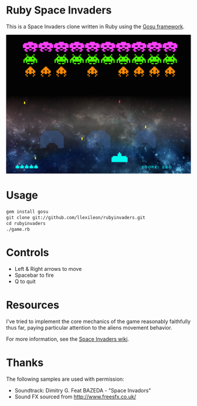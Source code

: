 # Ruby Space Invaders

This is a Space Invaders clone written in Ruby using the [Gosu framework](http://code.google.com/p/gosu/).

![Screenshot](https://raw.githubusercontent.com/llexileon/rubyinvaders/master/assets/screen1.png)

# Usage

    gem install gosu
    git clone git://github.com/llexileon/rubyinvaders.git
    cd rubyinvaders
    ./game.rb

# Controls

* Left & Right arrows to move
* Spacebar to fire
* Q to quit

# Resources

I've tried to implement the core mechanics of the game reasonably faithfully thus far, paying particular attention to the aliens movement behavior.

For more information, see the [Space Invaders wiki](http://en.wikipedia.org/wiki/Asteroids_(video_game)).

# Thanks

The following samples are used with permission:

* Soundtrack: Dimitry G. Feat BAZEDA - "Space Invadors"
* Sound FX sourced from http://www.freesfx.co.uk/